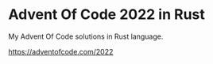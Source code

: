 # Advent Of Code 2022 in Rust
My Advent Of Code solutions in Rust language. 

https://adventofcode.com/2022
